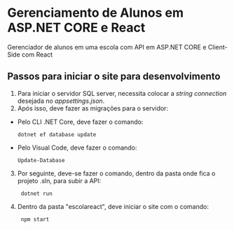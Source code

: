 # Gerenciamento de Alunos em ASP.NET CORE e React
Gerenciador de alunos em uma escola com API em ASP.NET CORE e Client-Side com React

## Passos para iniciar o site para desenvolvimento
1. Para iniciar o servidor SQL server, necessita colocar a _string connection_ desejada no _appsettings.json_.
2. Após isso, deve fazer as migrações para o servidor:
  * Pelo CLI .NET Core, deve fazer o comando:
        
        dotnet ef database update
        
  * Pelo Visual Code, deve fazer o comando:
        
        Update-Database

3. Por seguinte, deve-se fazer o comando, dentro da pasta onde fica o projeto .sln, para subir a API:
    
        dotnet run
    
4. Dentro da pasta "escolareact", deve iniciar o site com o comando:

        npm start
